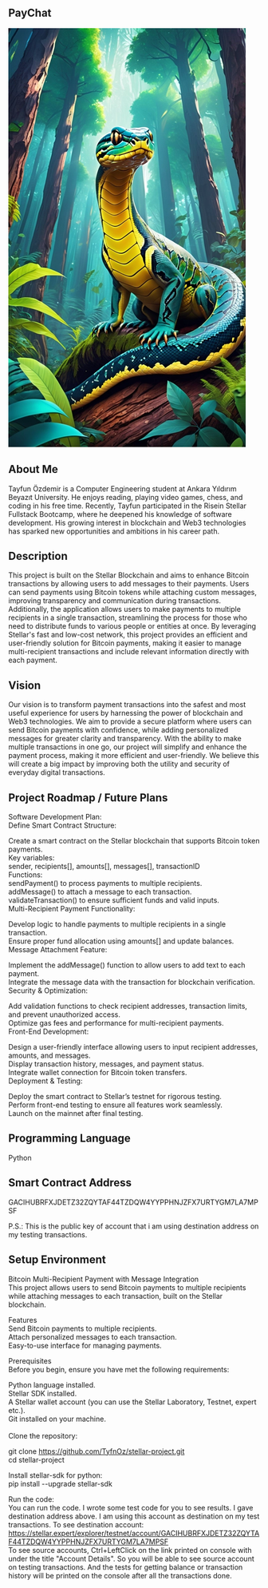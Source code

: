 ## PayChat
![Team Logo](https://github.com/TyfnOz/stellar-project/blob/master/logo.png)
## About Me
Tayfun Özdemir is a Computer Engineering student at Ankara Yıldırım Beyazıt University. 
He enjoys reading, playing video games, chess, and coding in his free time. 
Recently, Tayfun participated in the Risein Stellar Fullstack Bootcamp, where he deepened his knowledge of software development. 
His growing interest in blockchain and Web3 technologies has sparked new opportunities and ambitions in his career path.

## Description
This project is built on the Stellar Blockchain and aims to enhance Bitcoin transactions by allowing users to add messages to their payments. 
Users can send payments using Bitcoin tokens while attaching custom messages, improving transparency and communication during transactions.
Additionally, the application allows users to make payments to multiple recipients in a single transaction, streamlining the process for those who need to distribute funds to various people or entities at once.
By leveraging Stellar's fast and low-cost network, this project provides an efficient and user-friendly solution for Bitcoin payments, making it easier to manage multi-recipient transactions and include relevant information directly with each payment.

## Vision
Our vision is to transform payment transactions into the safest and most useful experience for users by harnessing the power of blockchain and Web3 technologies. 
We aim to provide a secure platform where users can send Bitcoin payments with confidence, while adding personalized messages for greater clarity and transparency. 
With the ability to make multiple transactions in one go, our project will simplify and enhance the payment process, making it more efficient and user-friendly. 
We believe this will create a big impact by improving both the utility and security of everyday digital transactions.

## Project Roadmap / Future Plans
Software Development Plan:<br/>
Define Smart Contract Structure:<br/>

Create a smart contract on the Stellar blockchain that supports Bitcoin token payments.<br/>
Key variables:<br/>
sender, recipients[], amounts[], messages[], transactionID<br/>
Functions:<br/>
sendPayment() to process payments to multiple recipients.<br/>
addMessage() to attach a message to each transaction.<br/>
validateTransaction() to ensure sufficient funds and valid inputs.<br/>
Multi-Recipient Payment Functionality:<br/>

Develop logic to handle payments to multiple recipients in a single transaction.<br/>
Ensure proper fund allocation using amounts[] and update balances.<br/>
Message Attachment Feature:<br/>

Implement the addMessage() function to allow users to add text to each payment.<br/>
Integrate the message data with the transaction for blockchain verification.<br/>
Security & Optimization:<br/>

Add validation functions to check recipient addresses, transaction limits, and prevent unauthorized access.<br/>
Optimize gas fees and performance for multi-recipient payments.<br/>
Front-End Development:<br/>

Design a user-friendly interface allowing users to input recipient addresses, amounts, and messages.<br/>
Display transaction history, messages, and payment status.<br/>
Integrate wallet connection for Bitcoin token transfers.<br/>
Deployment & Testing:<br/>

Deploy the smart contract to Stellar’s testnet for rigorous testing.<br/>
Perform front-end testing to ensure all features work seamlessly.<br/>
Launch on the mainnet after final testing.<br/>

## Programming Language
Python

## Smart Contract Address
GACIHUBRFXJDETZ32ZQYTAF44TZDQW4YYPPHNJZFX7URTYGM7LA7MPSF

P.S.: This is the public key of account that i am using destination address
on my testing transactions. 

## Setup Environment
Bitcoin Multi-Recipient Payment with Message Integration <br/>
This project allows users to send Bitcoin payments to multiple recipients while attaching messages to each transaction, built on the Stellar blockchain.

Features<br/>
Send Bitcoin payments to multiple recipients.<br/>
Attach personalized messages to each transaction.<br/>
Easy-to-use interface for managing payments.<br/>

Prerequisites<br/>
Before you begin, ensure you have met the following requirements:<br/>

Python language installed.<br/>
Stellar SDK installed.<br/>
A Stellar wallet account (you can use the Stellar Laboratory, Testnet, expert etc.).<br/>
Git installed on your machine.<br/>
<br/>
Clone the repository:<br/>

git clone https://github.com/TyfnOz/stellar-project.git<br/>
cd stellar-project<br/>

Install stellar-sdk for python:<br/>
pip install --upgrade stellar-sdk<br/>

Run the code:<br/>
You can run the code. I wrote some test code for you to see results.
I gave destination address above. I am using this account as destination on my test transactions.
To see destination account: https://stellar.expert/explorer/testnet/account/GACIHUBRFXJDETZ32ZQYTAF44TZDQW4YYPPHNJZFX7URTYGM7LA7MPSF<br/>
To see source accounts, Ctrl+LeftClick on the link printed on console with under the title "Account Details".
So you will be able to see source account on testing transactions.
And the tests for getting balance or transaction history will be printed on the console
after all the transactions done.

